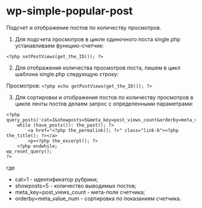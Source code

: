 # wp-simple-popular-post
Подсчет и отображение постов по количеству просмотров.

1. Для подсчета просмотров в цикле одиночного поста single.php устанавливаем функцию-счетчик:

```<?php setPostViews(get_the_ID()); ?>```

2. Для отображения количества просмотров поста, пишем в цикл шаблона single.php следующую строку:

Просмотров: ```<?php echo getPostViews(get_the_ID()); ?>```

3. Для сортировки и отображения постов по количеству просмотров в цикле ленты постов делаем запрос с определенными параметрами:
```
<?php
query_posts('cat=1&showposts=5&meta_key=post_views_count&orderby=meta_value_num');
	while (have_posts()): the_post(); ?>
		<a href="<?php the_permalink(); ?>" class="link-b"><?php the_title(); ?></a>
		<p><?php the_excerpt(); ?>
	<?php endwhile; 
wp_reset_query(); 
?>
```
где 
- cat=1 - идентификатор рубрики; 
- showposts=5 - количество выводимых постов; 
- meta_key=post_views_count - мета-поле счетчика;
- orderby=meta_value_num - сортировка по показаниям счетчика.
